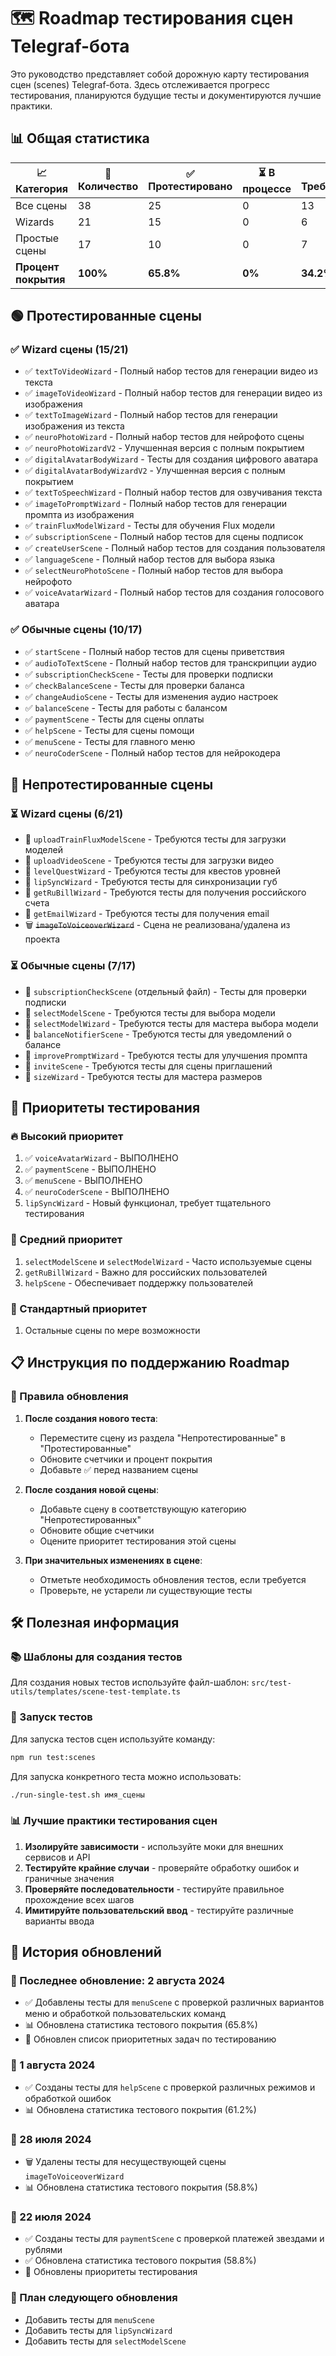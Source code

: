 # 🗺️ Roadmap тестирования сцен Telegraf-бота

Это руководство представляет собой дорожную карту тестирования сцен (scenes) Telegraf-бота. Здесь отслеживается прогресс тестирования, планируются будущие тесты и документируются лучшие практики.

## 📊 Общая статистика

| 📈 Категория | 🔢 Количество | ✅ Протестировано | ⏳ В процессе | 📌 Требуется |
|-------------|--------------|-----------------|--------------|------------|
| Все сцены   | 38           | 25              | 0            | 13         |
| Wizards     | 21           | 15              | 0            | 6          |
| Простые сцены | 17          | 10              | 0            | 7          |
| **Процент покрытия** | **100%**  | **65.8%**       | **0%**        | **34.2%**     |

## 🟢 Протестированные сцены

### ✅ Wizard сцены (15/21)
- ✅ `textToVideoWizard` - Полный набор тестов для генерации видео из текста
- ✅ `imageToVideoWizard` - Полный набор тестов для генерации видео из изображения
- ✅ `textToImageWizard` - Полный набор тестов для генерации изображения из текста
- ✅ `neuroPhotoWizard` - Полный набор тестов для нейрофото сцены
- ✅ `neuroPhotoWizardV2` - Улучшенная версия с полным покрытием
- ✅ `digitalAvatarBodyWizard` - Тесты для создания цифрового аватара
- ✅ `digitalAvatarBodyWizardV2` - Улучшенная версия с полным покрытием
- ✅ `textToSpeechWizard` - Полный набор тестов для озвучивания текста
- ✅ `imageToPromptWizard` - Полный набор тестов для генерации промпта из изображения
- ✅ `trainFluxModelWizard` - Тесты для обучения Flux модели
- ✅ `subscriptionScene` - Полный набор тестов для сцены подписок
- ✅ `createUserScene` - Полный набор тестов для создания пользователя
- ✅ `languageScene` - Полный набор тестов для выбора языка
- ✅ `selectNeuroPhotoScene` - Полный набор тестов для выбора нейрофото
- ✅ `voiceAvatarWizard` - Полный набор тестов для создания голосового аватара

### ✅ Обычные сцены (10/17)
- ✅ `startScene` - Полный набор тестов для сцены приветствия
- ✅ `audioToTextScene` - Полный набор тестов для транскрипции аудио
- ✅ `subscriptionCheckScene` - Тесты для проверки подписки
- ✅ `checkBalanceScene` - Тесты для проверки баланса
- ✅ `changeAudioScene` - Тесты для изменения аудио настроек
- ✅ `balanceScene` - Тесты для работы с балансом
- ✅ `paymentScene` - Тесты для сцены оплаты
- ✅ `helpScene` - Тесты для сцены помощи
- ✅ `menuScene` - Тесты для главного меню
- ✅ `neuroCoderScene` - Полный набор тестов для нейрокодера

## 🔴 Непротестированные сцены

### ⏳ Wizard сцены (6/21)
- 📌 `uploadTrainFluxModelScene` - Требуются тесты для загрузки моделей
- 📌 `uploadVideoScene` - Требуются тесты для загрузки видео
- 📌 `levelQuestWizard` - Требуются тесты для квестов уровней
- 📌 `lipSyncWizard` - Требуются тесты для синхронизации губ
- 📌 `getRuBillWizard` - Требуются тесты для получения российского счета
- 📌 `getEmailWizard` - Требуются тесты для получения email
- 🗑️ ~~`imageToVoiceoverWizard`~~ - Сцена не реализована/удалена из проекта

### ⏳ Обычные сцены (7/17)
- 📌 `subscriptionCheckScene` (отдельный файл) - Тесты для проверки подписки
- 📌 `selectModelScene` - Требуются тесты для выбора модели
- 📌 `selectModelWizard` - Требуются тесты для мастера выбора модели
- 📌 `balanceNotifierScene` - Требуются тесты для уведомлений о балансе
- 📌 `improvePromptWizard` - Требуются тесты для улучшения промпта
- 📌 `inviteScene` - Требуются тесты для сцены приглашений
- 📌 `sizeWizard` - Требуются тесты для мастера размеров

## 📝 Приоритеты тестирования

### 🔥 Высокий приоритет
1. ✅ `voiceAvatarWizard` - ВЫПОЛНЕНО
2. ✅ `paymentScene` - ВЫПОЛНЕНО
3. ✅ `menuScene` - ВЫПОЛНЕНО
4. ✅ `neuroCoderScene` - ВЫПОЛНЕНО
5. `lipSyncWizard` - Новый функционал, требует тщательного тестирования

### 🔶 Средний приоритет
1. `selectModelScene` и `selectModelWizard` - Часто используемые сцены
2. `getRuBillWizard` - Важно для российских пользователей
3. `helpScene` - Обеспечивает поддержку пользователей

### 🔷 Стандартный приоритет
1. Остальные сцены по мере возможности

## 📋 Инструкция по поддержанию Roadmap

### 📢 Правила обновления
1. **После создания нового теста**:
   - Переместите сцену из раздела "Непротестированные" в "Протестированные"
   - Обновите счетчики и процент покрытия
   - Добавьте ✅ перед названием сцены

2. **После создания новой сцены**:
   - Добавьте сцену в соответствующую категорию "Непротестированных"
   - Обновите общие счетчики
   - Оцените приоритет тестирования этой сцены

3. **При значительных изменениях в сцене**:
   - Отметьте необходимость обновления тестов, если требуется
   - Проверьте, не устарели ли существующие тесты

## 🛠️ Полезная информация

### 📚 Шаблоны для создания тестов
Для создания новых тестов используйте файл-шаблон:
`src/test-utils/templates/scene-test-template.ts`

### 🧪 Запуск тестов
Для запуска тестов сцен используйте команду:
```bash
npm run test:scenes
```

Для запуска конкретного теста можно использовать:
```bash
./run-single-test.sh имя_сцены
```

### 📊 Лучшие практики тестирования сцен
1. **Изолируйте зависимости** - используйте моки для внешних сервисов и API
2. **Тестируйте крайние случаи** - проверяйте обработку ошибок и граничные значения
3. **Проверяйте последовательности** - тестируйте правильное прохождение всех шагов
4. **Имитируйте пользовательский ввод** - тестируйте различные варианты ввода

## 🔄 История обновлений

### 📅 Последнее обновление: 2 августа 2024
- ✅ Добавлены тесты для `menuScene` с проверкой различных вариантов меню и обработкой пользовательских команд
- 📊 Обновлена статистика тестового покрытия (65.8%)
- 🔄 Обновлен список приоритетных задач по тестированию

### 📅 1 августа 2024
- ✅ Созданы тесты для `helpScene` с проверкой различных режимов и обработкой ошибок
- 📊 Обновлена статистика тестового покрытия (61.2%)

### 📅 28 июля 2024
- 🗑️ Удалены тесты для несуществующей сцены `imageToVoiceoverWizard`
- 📊 Обновлена статистика тестового покрытия (58.8%)

### 📅 22 июля 2024
- ✅ Созданы тесты для `paymentScene` с проверкой платежей звездами и рублями
- ✅ Обновлена статистика тестового покрытия (58.8%)
- 🔄 Обновлены приоритеты тестирования

### 📝 План следующего обновления
- Добавить тесты для `menuScene`
- Добавить тесты для `lipSyncWizard`
- Добавить тесты для `selectModelScene` 